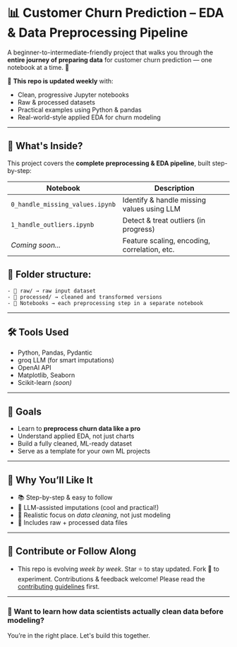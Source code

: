 # 📊 Customer Churn Prediction – EDA & Data Preprocessing Pipeline

A beginner-to-intermediate-friendly project that walks you through the **entire journey of preparing data** for customer churn prediction — one notebook at a time. 🧪


🚀 **This repo is updated weekly** with:
- Clean, progressive Jupyter notebooks
- Raw & processed datasets
- Practical examples using Python & pandas
- Real-world-style applied EDA for churn modeling

---

## 🧭 What's Inside?

This project covers the **complete preprocessing & EDA pipeline**, built step-by-step:

| Notebook                         | Description                                    |
|----------------------------------|------------------------------------------------|
| `0_handle_missing_values.ipynb` | Identify & handle missing values using LLM     |
| `1_handle_outliers.ipynb`       | Detect & treat outliers (in progress)          |
| *Coming soon...*                | Feature scaling, encoding, correlation, etc.   |


## 📁 **Folder structure:**

```
- 📂 raw/ → raw input dataset
- 📂 processed/ → cleaned and transformed versions
- 📓 Notebooks → each preprocessing step in a separate notebook
```
---

## 🛠️ Tools Used

- Python, Pandas, Pydantic
- groq LLM (for smart imputations)
- OpenAI API
- Matplotlib, Seaborn
- Scikit-learn *(soon)*

---

## 🎯 Goals

- Learn to **preprocess churn data like a pro**
- Understand applied EDA, not just charts
- Build a fully cleaned, ML-ready dataset
- Serve as a template for your own ML projects

---

## 🌟 Why You’ll Like It

- 📚 Step-by-step & easy to follow
- 🧠 LLM-assisted imputations (cool and practical!)
- 🧼 Realistic focus on *data cleaning*, not just modeling
- 💾 Includes raw + processed data files

---

## 🤝 Contribute or Follow Along

- This repo is evolving *week by week*. Star ⭐ to stay updated. Fork 🍴 to experiment. Contributions & feedback welcome! 
Please read the [contributing guidelines](CONTRIBUTING.md) first.
---

### 👀 Want to learn how data scientists **actually clean data** before modeling?  
You’re in the right place. Let's build this together.
